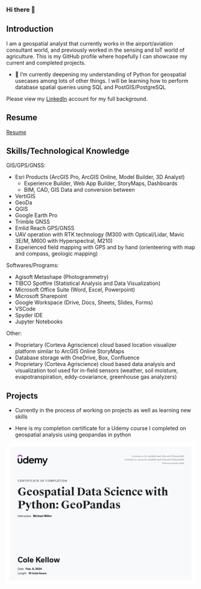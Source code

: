 ### Hi there 👋

## Introduction 

I am a geospatial analyst that currently works in the airport/aviation consultant world, and previously worked in the sensing and IoT world of agriculture. This is my GitHub profile where hopefully I can showcase my current and completed projects. 

- 🌱 I’m currently deepening my understanding of Python for geospatial usecases among lots of other things. I will be learning how to perform database spatial queries using SQL and PostGIS/PostgreSQL

Please view my [LinkedIn](https://www.linkedin.com/in/colekellow/) account for my full background.

## Resume

[Resume](https://drive.google.com/file/d/1QM1EO0m3MD5cr1mWPKei_PYhwhhRUELm/view?usp=drive_link)

## Skills/Technological Knowledge

GIS/GPS/GNSS: 
- Esri Products (ArcGIS Pro, ArcGIS Online, Model Builder, 3D Analyst)
    - Experience Builder, Web App Builder, StoryMaps, Dashboards
    - BIM, CAD, GIS Data and conversion between
- VertiGIS
- GeoDa
- QGIS
- Google Earth Pro
- Trimble GNSS
- Emlid Reach GPS/GNSS
- UAV operation with RTK technology (M300 with Optical/Lidar, Mavic 3E/M, M600 with Hyperspectral, M210) 
- Experienced field mapping with GPS and by hand (orienteering with map and compass, geologic mapping)

Softwares/Programs: 
- Agisoft Metashape (Photogrammetry)
- TIBCO Spotfire (Statistical Analysis and Data Visualization)
- Microsoft Office Suite (Word, Excel, Powerpoint)
- Microsoft Sharepoint
- Google Workspace (Drive, Docs, Sheets, Slides, Forms)
- VSCode
- Spyder IDE
- Jupyter Notebooks

Other: 
- Proprietary (Corteva Agriscience) cloud based location visualizer platform similar to ArcGIS Online StoryMaps
- Database storage with OneDrive, Box, Confluence
- Proprietary (Corteva Agriscience) cloud based data analysis and visualization tool used for in-field sensors (weather, soil moisture, evapotranspiration, eddy-covariance, greenhouse gas analyzers)

## Projects
- Currently in the process of working on projects as well as learning new skills

- Here is my completion certificate for a Udemy course I completed on geospatial analysis using geopandas in python

![](https://github.com/colekellow/Test1/blob/main/Udemy%20Spatial%20Analysis%20picture%20certificate.jpeg "Spatial Certificate")




